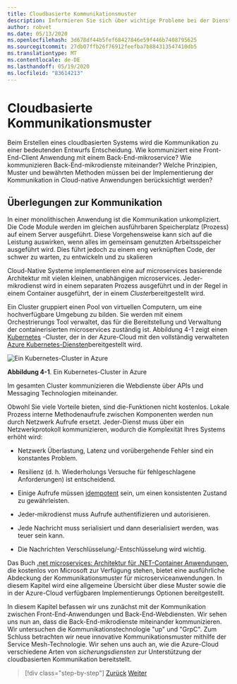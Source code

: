 ```yaml
---
title: Cloudbasierte Kommunikationsmuster
description: Informieren Sie sich über wichtige Probleme bei der Dienst Kommunikation in Cloud-native Anwendungen
author: robvet
ms.date: 05/13/2020
ms.openlocfilehash: 3d678df44b5fef68427846e59f446b7408795625
ms.sourcegitcommit: 27db07ffb26f76912feefba7b884313547410db5
ms.translationtype: MT
ms.contentlocale: de-DE
ms.lasthandoff: 05/19/2020
ms.locfileid: "83614213"
---
```

# <a name="cloud-native-communication-patterns"></a>Cloudbasierte Kommunikationsmuster

Beim Erstellen eines cloudbasierten Systems wird die Kommunikation zu einer bedeutenden Entwurfs Entscheidung. Wie kommuniziert eine Front-End-Client Anwendung mit einem Back-End-mikroservice? Wie kommunizieren Back-End-mikrodienste miteinander? Welche Prinzipien, Muster und bewährten Methoden müssen bei der Implementierung der Kommunikation in Cloud-native Anwendungen berücksichtigt werden?

## <a name="communication-considerations"></a>Überlegungen zur Kommunikation

In einer monolithischen Anwendung ist die Kommunikation unkompliziert. Die Code Module werden im gleichen ausführbaren Speicherplatz (Prozess) auf einem Server ausgeführt. Diese Vorgehensweise kann sich auf die Leistung auswirken, wenn alles im gemeinsam genutzten Arbeitsspeicher ausgeführt wird. Dies führt jedoch zu einem eng verknüpften Code, der schwer zu warten, zu entwickeln und zu skalieren

Cloud-Native Systeme implementieren eine auf microservices basierende Architektur mit vielen kleinen, unabhängigen microservices. Jeder-mikrodienst wird in einem separaten Prozess ausgeführt und in der Regel in einem Container ausgeführt, der in einem *Cluster*bereitgestellt wird.

Ein Cluster gruppiert einen Pool von virtuellen Computern, um eine hochverfügbare Umgebung zu bilden. Sie werden mit einem Orchestrierungs Tool verwaltet, das für die Bereitstellung und Verwaltung der containerisierten microservices zuständig ist. Abbildung 4-1 zeigt einen [Kubernetes](https://kubernetes.io) -Cluster, der in der Azure-Cloud mit den vollständig verwalteten [Azure Kubernetes-Diensten](https://docs.microsoft.com/azure/aks/intro-kubernetes)bereitgestellt wird.

![Ein Kubernetes-Cluster in Azure](./media/kubernetes-cluster-in-azure.png)

**Abbildung 4-1**. Ein Kubernetes-Cluster in Azure

Im gesamten Cluster kommunizieren die Webdienste über APIs und Messaging Technologien miteinander.

Obwohl Sie viele Vorteile bieten, sind die-Funktionen nicht kostenlos. Lokale Prozess interne Methodenaufrufe zwischen Komponenten werden nun durch Netzwerk Aufrufe ersetzt. Jeder-Dienst muss über ein Netzwerkprotokoll kommunizieren, wodurch die Komplexität Ihres Systems erhöht wird:

- Netzwerk Überlastung, Latenz und vorübergehende Fehler sind ein konstantes Problem.

- Resilienz (d. h. Wiederholungs Versuche für fehlgeschlagene Anforderungen) ist entscheidend.

- Einige Aufrufe müssen [idempotent](https://www.restapitutorial.com/lessons/idempotency.html) sein, um einen konsistenten Zustand zu gewährleisten.

- Jeder-mikrodienst muss Aufrufe authentifizieren und autorisieren.

- Jede Nachricht muss serialisiert und dann deserialisiert werden, was teuer sein kann.

- Die Nachrichten Verschlüsselung/-Entschlüsselung wird wichtig.

Das Buch [.net microservices: Architektur für .NET-Container Anwendungen](https://dotnet.microsoft.com/download/thank-you/microservices-architecture-ebook), die kostenlos von Microsoft zur Verfügung stehen, bietet eine ausführliche Abdeckung der Kommunikationsmuster für microserviceanwendungen. In diesem Kapitel wird eine allgemeine Übersicht über diese Muster sowie die in der Azure-Cloud verfügbaren Implementierungs Optionen bereitgestellt.

In diesem Kapitel befassen wir uns zunächst mit der Kommunikation zwischen Front-End-Anwendungen und Back-End-Webdiensten. Wir sehen uns nun an, dass die Back-End-mikrodienste miteinander kommunizieren. Wir untersuchen die Kommunikationstechnologie "up" und "GrpC". Zum Schluss betrachten wir neue innovative Kommunikationsmuster mithilfe der Service Mesh-Technologie. Wir sehen uns auch an, wie die Azure-Cloud verschiedene Arten von *sicherungsdiensten* zur Unterstützung der cloudbasierten Kommunikation bereitstellt.

>[!div class="step-by-step"]
>[Zurück](other-deployment-options.md)
>[Weiter](front-end-communication.md)
